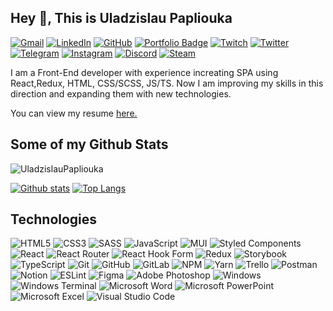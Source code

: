 ## Hey 👋, This is Uladzislau Papliouka
[![Gmail](https://img.shields.io/badge/Gmail-D14836?style=for-the-badge&logo=gmail&logoColor=white)](mailto:uladzislau.papliouka@gmail.com) 
[![LinkedIn](https://img.shields.io/badge/linkedin-%230077B5.svg?style=for-the-badge&logo=linkedin&logoColor=white)](https://www.linkedin.com/in/https://www.linkedin.com/in/uladzislaupapliouka//) [![GitHub](https://img.shields.io/badge/github-%23121011.svg?style=for-the-badge&logo=github&logoColor=white)](https://www.github.com/UladzislauPapliouka/) [![Portfolio Badge](https://shields.io/badge/PORTFOLIO-green?&style=for-the-badge&link=https://uladzislaupapliouka.github.io/Portfolio//)](https://uladzislaupapliouka.github.io/Portfolio//)
[![Twitch](https://img.shields.io/badge/Twitch-9347FF?style=for-the-badge&logo=twitch&logoColor=white)](https://www.twitch.tv/wil_off)
[![Twitter](https://img.shields.io/badge/Twitter-%231DA1F2.svg?style=for-the-badge&logo=Twitter&logoColor=white)](https://twitter.com/wil_0_liw)
[![Telegram](https://img.shields.io/badge/Telegram-2CA5E0?style=for-the-badge&logo=telegram&logoColor=white)](https://t.me/etozhewil)
[![Instagram](https://img.shields.io/badge/Instagram-%23E4405F.svg?style=for-the-badge&logo=Instagram&logoColor=white)](https://www.instagram.com/etozhewil)
[![Discord](https://img.shields.io/badge/Discord-%237289DA.svg?style=for-the-badge&logo=discord&logoColor=white)](https://discord.com/users/515892609235943427)
[	![Steam](https://img.shields.io/badge/steam-%23000000.svg?style=for-the-badge&logo=steam&logoColor=white)](https://steamcommunity.com/profiles/76561199045012109/)
<p align='left'>I am a Front-End developer with
experience increating SPA using
React,Redux, HTML, CSS/SCSS,
JS/TS. Now I am improving my
skills in this direction and
expanding them with new
technologies.</p><p align='left'> You can view my resume <a href='https://drive.google.com/file/d/1W-ta0Xh8bdxqT5oCT1Dfo6741RI_esN9/view?usp=sharing ' target=_blank><u>here</u>.</a></p>

## Some of my Github Stats
<p align=left> <img src=https://komarev.com/ghpvc/?username=UladzislauPapliouka alt=UladzislauPapliouka /> </p>

[![Github stats](https://github-readme-stats.vercel.app/api?username=UladzislauPapliouka&show_icons=true&include_all_commits=true&theme=dark)](https://github.com/UladzislauPapliouka/github-readme-stats)
[![Top Langs](https://github-readme-stats.vercel.app/api/top-langs/?username=UladzislauPapliouka&layout=compact&theme=dark)](https://github.com/UladzislauPapliouka/github-readme-stats)

## Technologies
![HTML5](https://img.shields.io/badge/html5-%23E34F26.svg?style=for-the-badge&logo=html5&logoColor=white)
![CSS3](https://img.shields.io/badge/css3-%231572B6.svg?style=for-the-badge&logo=css3&logoColor=white)
![SASS](https://img.shields.io/badge/SASS-hotpink.svg?style=for-the-badge&logo=SASS&logoColor=white)
![JavaScript](https://img.shields.io/badge/javascript-%23323330.svg?style=for-the-badge&logo=javascript&logoColor=%23F7DF1E)
![MUI](https://img.shields.io/badge/MUI-%230081CB.svg?style=for-the-badge&logo=mui&logoColor=white)
![Styled Components](https://img.shields.io/badge/styled--components-DB7093?style=for-the-badge&logo=styled-components&logoColor=white)
![React](https://img.shields.io/badge/react-%2320232a.svg?style=for-the-badge&logo=react&logoColor=%2361DAFB)
![React Router](https://img.shields.io/badge/React_Router-CA4245?style=for-the-badge&logo=react-router&logoColor=white)
![React Hook Form](https://img.shields.io/badge/React%20Hook%20Form-%23EC5990.svg?style=for-the-badge&logo=reacthookform&logoColor=white)
![Redux](https://img.shields.io/badge/redux-%23593d88.svg?style=for-the-badge&logo=redux&logoColor=white)
![Storybook](https://img.shields.io/badge/-Storybook-FF4785?style=for-the-badge&logo=storybook&logoColor=white)
![TypeScript](https://img.shields.io/badge/typescript-%23007ACC.svg?style=for-the-badge&logo=typescript&logoColor=white)
![Git](https://img.shields.io/badge/git-%23F05033.svg?style=for-the-badge&logo=git&logoColor=white)
![GitHub](https://img.shields.io/badge/github-%23121011.svg?style=for-the-badge&logo=github&logoColor=white)
![GitLab](https://img.shields.io/badge/gitlab-%23181717.svg?style=for-the-badge&logo=gitlab&logoColor=white)
![NPM](https://img.shields.io/badge/NPM-%23000000.svg?style=for-the-badge&logo=npm&logoColor=white)
![Yarn](https://img.shields.io/badge/yarn-%232C8EBB.svg?style=for-the-badge&logo=yarn&logoColor=white)
![Trello](https://img.shields.io/badge/Trello-%23026AA7.svg?style=for-the-badge&logo=Trello&logoColor=white)
![Postman](https://img.shields.io/badge/Postman-FF6C37?style=for-the-badge&logo=postman&logoColor=white)
![Notion](https://img.shields.io/badge/Notion-%23000000.svg?style=for-the-badge&logo=notion&logoColor=white)
![ESLint](https://img.shields.io/badge/ESLint-4B3263?style=for-the-badge&logo=eslint&logoColor=white)
![Figma](https://img.shields.io/badge/figma-%23F24E1E.svg?style=for-the-badge&logo=figma&logoColor=white)
![Adobe Photoshop](https://img.shields.io/badge/adobe%20photoshop-%2331A8FF.svg?style=for-the-badge&logo=adobe%20photoshop&logoColor=white)
![Windows](https://img.shields.io/badge/Windows-0078D6?style=for-the-badge&logo=windows&logoColor=white)
![Windows Terminal](https://img.shields.io/badge/Windows%20Terminal-%234D4D4D.svg?style=for-the-badge&logo=windows-terminal&logoColor=white)
![Microsoft Word](https://img.shields.io/badge/Microsoft_Word-2B579A?style=for-the-badge&logo=microsoft-word&logoColor=white)
![Microsoft PowerPoint](https://img.shields.io/badge/Microsoft_PowerPoint-B7472A?style=for-the-badge&logo=microsoft-powerpoint&logoColor=white)
![Microsoft Excel](https://img.shields.io/badge/Microsoft_Excel-217346?style=for-the-badge&logo=microsoft-excel&logoColor=white)
![Visual Studio Code](https://img.shields.io/badge/Visual%20Studio%20Code-0078d7.svg?style=for-the-badge&logo=visual-studio-code&logoColor=white)